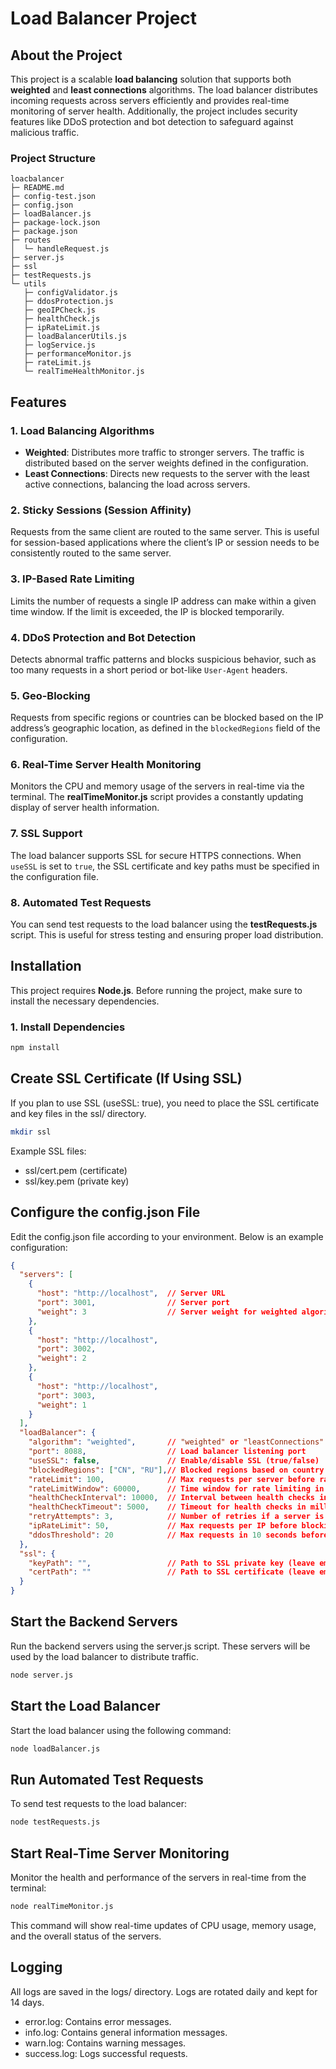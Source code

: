 # Load Balancer Project

## About the Project

This project is a scalable **load balancing** solution that supports both **weighted** and **least connections** algorithms. The load balancer distributes incoming requests across servers efficiently and provides real-time monitoring of server health. Additionally, the project includes security features like DDoS protection and bot detection to safeguard against malicious traffic.

### Project Structure


```
loacbalancer
├─ README.md
├─ config-test.json
├─ config.json
├─ loadBalancer.js
├─ package-lock.json
├─ package.json
├─ routes
│  └─ handleRequest.js
├─ server.js
├─ ssl
├─ testRequests.js
└─ utils
   ├─ configValidator.js
   ├─ ddosProtection.js
   ├─ geoIPCheck.js
   ├─ healthCheck.js
   ├─ ipRateLimit.js
   ├─ loadBalancerUtils.js
   ├─ logService.js
   ├─ performanceMonitor.js
   ├─ rateLimit.js
   └─ realTimeHealthMonitor.js

```

## Features

### 1. **Load Balancing Algorithms**
- **Weighted**: Distributes more traffic to stronger servers. The traffic is distributed based on the server weights defined in the configuration.
- **Least Connections**: Directs new requests to the server with the least active connections, balancing the load across servers.

### 2. **Sticky Sessions (Session Affinity)**
Requests from the same client are routed to the same server. This is useful for session-based applications where the client’s IP or session needs to be consistently routed to the same server.

### 3. **IP-Based Rate Limiting**
Limits the number of requests a single IP address can make within a given time window. If the limit is exceeded, the IP is blocked temporarily.

### 4. **DDoS Protection and Bot Detection**
Detects abnormal traffic patterns and blocks suspicious behavior, such as too many requests in a short period or bot-like `User-Agent` headers.

### 5. **Geo-Blocking**
Requests from specific regions or countries can be blocked based on the IP address’s geographic location, as defined in the `blockedRegions` field of the configuration.

### 6. **Real-Time Server Health Monitoring**
Monitors the CPU and memory usage of the servers in real-time via the terminal. The **realTimeMonitor.js** script provides a constantly updating display of server health information.

### 7. **SSL Support**
The load balancer supports SSL for secure HTTPS connections. When `useSSL` is set to `true`, the SSL certificate and key paths must be specified in the configuration file.

### 8. **Automated Test Requests**
You can send test requests to the load balancer using the **testRequests.js** script. This is useful for stress testing and ensuring proper load distribution.

## Installation

This project requires **Node.js**. Before running the project, make sure to install the necessary dependencies.

### 1. Install Dependencies

```bash
npm install
```

## Create SSL Certificate (If Using SSL)

If you plan to use SSL (useSSL: true), you need to place the SSL certificate and key files in the ssl/ directory.

```bash
mkdir ssl
```

Example SSL files:
- ssl/cert.pem (certificate)
- ssl/key.pem (private key)

## Configure the config.json File
Edit the config.json file according to your environment. Below is an example configuration:
```json
{
  "servers": [
    {
      "host": "http://localhost",  // Server URL
      "port": 3001,                // Server port
      "weight": 3                  // Server weight for weighted algorithm (optional)
    },
    {
      "host": "http://localhost",
      "port": 3002,
      "weight": 2
    },
    {
      "host": "http://localhost",
      "port": 3003,
      "weight": 1
    }
  ],
  "loadBalancer": {
    "algorithm": "weighted",       // "weighted" or "leastConnections"
    "port": 8088,                  // Load balancer listening port
    "useSSL": false,               // Enable/disable SSL (true/false)
    "blockedRegions": ["CN", "RU"],// Blocked regions based on country codes (ISO Alpha-2)
    "rateLimit": 100,              // Max requests per server before rate-limiting kicks in
    "rateLimitWindow": 60000,      // Time window for rate limiting in milliseconds (e.g., 60000 = 1 minute)
    "healthCheckInterval": 10000,  // Interval between health checks in milliseconds
    "healthCheckTimeout": 5000,    // Timeout for health checks in milliseconds
    "retryAttempts": 3,            // Number of retries if a server is unavailable
    "ipRateLimit": 50,             // Max requests per IP before blocking
    "ddosThreshold": 20            // Max requests in 10 seconds before considering DDoS
  },
  "ssl": {
    "keyPath": "",                 // Path to SSL private key (leave empty if useSSL is false)
    "certPath": ""                 // Path to SSL certificate (leave empty if useSSL is false)
  }
}

```


## Start the Backend Servers
Run the backend servers using the server.js script. These servers will be used by the load balancer to distribute traffic.

```bash
node server.js
```

## Start the Load Balancer
Start the load balancer using the following command:

```bash
node loadBalancer.js
```

## Run Automated Test Requests
To send test requests to the load balancer:

```bash
node testRequests.js
```

## Start Real-Time Server Monitoring
Monitor the health and performance of the servers in real-time from the terminal:

```bash
node realTimeMonitor.js
```

This command will show real-time updates of CPU usage, memory usage, and the overall status of the servers.

## Logging
All logs are saved in the logs/ directory. Logs are rotated daily and kept for 14 days.
- error.log: Contains error messages.
- info.log: Contains general information messages.
- warn.log: Contains warning messages.
- success.log: Logs successful requests.